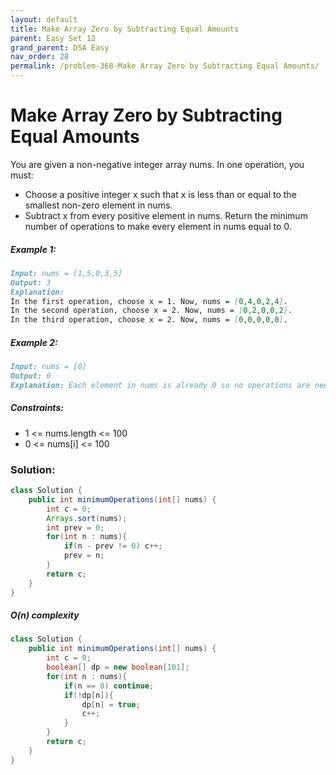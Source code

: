 ```yaml
---
layout: default
title: Make Array Zero by Subtracting Equal Amounts
parent: Easy Set 12
grand_parent: DSA Easy
nav_order: 28
permalink: /problem-368-Make Array Zero by Subtracting Equal Amounts/
---
```

# Make Array Zero by Subtracting Equal Amounts
You are given a non-negative integer array nums. In one operation, you must:

* Choose a positive integer x such that x is less than or equal to the smallest non-zero element in nums.
* Subtract x from every positive element in nums.
Return the minimum number of operations to make every element in nums equal to 0.

##### Example 1:
```markdown
Input: nums = [1,5,0,3,5]
Output: 3
Explanation:
In the first operation, choose x = 1. Now, nums = [0,4,0,2,4].
In the second operation, choose x = 2. Now, nums = [0,2,0,0,2].
In the third operation, choose x = 2. Now, nums = [0,0,0,0,0].
```
##### Example 2:
```markdown
Input: nums = [0]
Output: 0
Explanation: Each element in nums is already 0 so no operations are needed.
```
##### Constraints:
* 1 <= nums.length <= 100
* 0 <= nums[i] <= 100

### Solution:
```java
class Solution {
    public int minimumOperations(int[] nums) {
        int c = 0;
        Arrays.sort(nums);
        int prev = 0;
        for(int n : nums){
            if(n - prev != 0) c++;
            prev = n;
        }
        return c;
    }
}
```
##### O(n) complexity
```java
class Solution {
    public int minimumOperations(int[] nums) {
        int c = 0;
        boolean[] dp = new boolean[101];
        for(int n : nums){
            if(n == 0) continue;
            if(!dp[n]){
                dp[n] = true;
                c++;
            }
        }
        return c;
    }
}
```